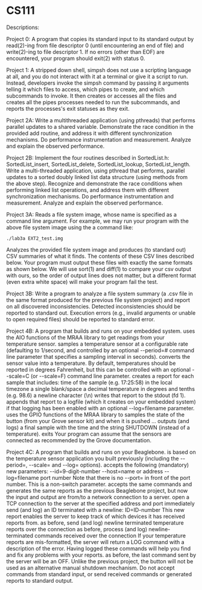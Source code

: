 # CS111

Descriptions:

Project 0: A program that copies its standard input to its standard output by read(2)-ing from file descriptor 0 (until encountering an end of file) and write(2)-ing to file descriptor 1. If no errors (other than EOF) are encountered, your program should exit(2) with status 0.

Project 1: A stripped down shell, simpsh does not use a scripting language at all, and you do not interact with it at a terminal or give it a script to run. Instead, developers invoke the simpsh command by passing it arguments telling it which files to access, which pipes to create, and which subcommands to invoke. It then creates or accesses all the files and creates all the pipes processes needed to run the subcommands, and reports the processes's exit statuses as they exit.

Project 2A: Write a multithreaded application (using pthreads) that performs parallel updates to a shared variable.
Demonstrate the race condition in the provided add routine, and address it with different synchronization mechanisms.
Do performance instrumentation and measurement.
Analyze and explain the observed performance.

Project 2B: Implement the four routines described in SortedList.h: SortedList_insert, SortedList_delete, SortedList_lookup, SortedList_length.
Write a multi-threaded application, using pthread that performs, parallel updates to a sorted doubly linked list data structure (using methods from the above step).
Recognize and demonstrate the race conditions when performing linked list operations, and address them with different synchronization mechanisms.
Do performance instrumentation and measurement.
Analyze and explain the observed performance.

Project 3A: Reads a file system image, whose name is specified as a command line argument. For example, we may run your program with the above file system image using the a command like:

	./lab3a EXT2_test.img
	
Analyzes the provided file system image and produces (to standard out) CSV summaries of what it finds. The contents of these CSV lines described below. Your program must output these files with exactly the same formats as shown below. We will use sort(1) and diff(1) to compare your csv output with ours, so the order of output lines does not matter, but a different format (even extra white space) will make your program fail the test.

Project 3B: Write a program to analyze a file system summary (a .csv file in the same format produced for the previous file system project) and report on all discovered inconsistencies. Detected inconsistencies should be reported to standard out. Execution errors (e.g., invalid arguments or unable to open required files) should be reported to standard error.

Project 4B: A program that builds and runs on your embedded system.
uses the AIO functions of the MRAA library to get readings from your temperature sensor.
samples a temperature sensor at a configurable rate (defaulting to 1/second, and controlled by an optional --period=# command line parameter that specifies a sampling interval in seconds).
converts the sensor value into a temperature. By default, temperatures should be reported in degrees Fahrenheit, but this can be controlled with an optional --scale=C (or --scale=F) command line parameter.
creates a report for each sample that includes:
time of the sample (e.g. 17:25:58) in the local timezone
a single blank/space
a decimal temperature in degrees and tenths (e.g. 98.6)
a newline character (\n)
writes that report to the stdout (fd 1).
appends that report to a logfile (which it creates on your embedded system) if that logging has been enabled with an optional --log=filename parameter.
uses the GPIO functions of the MRAA library to samples the state of the button (from your Grove sensor kit) and when it is pushed ...
outputs (and logs) a final sample with the time and the string SHUTDOWN (instead of a temperature).
exits
Your program can assume that the sensors are connected as recommended by the Grove documentation.

Project 4C: A program that builds and runs on your Beaglebone.
is based on the temperature sensor application you built previously (including the --period=, --scale= and --log= options).
accepts the following (mandatory) new parameters:
--id=9-digit-number
--host=name or address
--log=filename
port number
Note that there is no --port= in front of the port number. This is a non-switch parameter.
accepts the same commands and generates the same reports as the previous Beaglebone project, but now the input and output are from/to a network connection to a server.
open a TCP connection to the server at the specified address and port
immediately send (and log) an ID terminated with a newline:
ID=ID-number 
This new report enables the server to keep track of which devices it has received reports from.
as before, send (and log) newline terminated temperature reports over the connection
as before, process (and log) newline-terminated commands received over the connection
If your temperature reports are mis-formatted, the server will return a LOG command with a description of the error.
Having logged these commands will help you find and fix any problems with your reports.
as before, the last command sent by the server will be an OFF.
Unlike the previous project, the button will not be used as an alternative manual shutdown mechanism.
Do not accept commands from standard input, or send received commands or generated reports to standard output.
